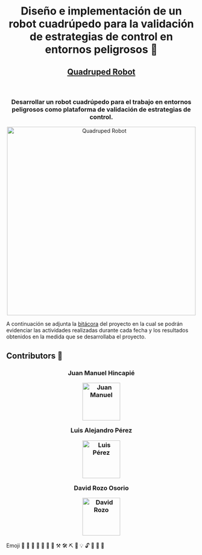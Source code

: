 <h1 align="center">
  <p>Diseño e implementación de un robot cuadrúpedo para la validación de estrategias de control en entornos peligrosos 🦾</p>
</h1>

<h2 align="center">
  <a href="https://juanma010901.github.io/Quadruped-Robot/">
    Quadruped Robot
  </a>
  <!--![Watchers](https://img.shields.io/github/watchers/juanma010901/Quadruped-Robot.svg)
  ![Stars](https://img.shields.io/github/stars/juanma010901/Quadruped-Robot.svg)-->
</h2><br>

<h3 align="center">
  <strong>Desarrollar un robot cuadrúpedo para el trabajo en entornos peligrosos como plataforma de validación de estrategias de control.</strong><br>
</h3>

<p align="center">
  <img src="https://github.com/juanma010901/Quadruped-Robot/assets/119358374/12f7c803-a0b8-47c2-acca-690654f2957a" alt="Quadruped Robot" width="500" />
<p/>

A continuación se adjunta la [bitácora](https://docs.google.com/document/d/16br_ky9jK_mnqHfYBe1mgxbT8HZGymYTXOIlTPQXyck/edit?usp=sharing) del proyecto en la cual se podrán evidenciar las actividades realizadas durante cada fecha y los resultados obtenidos en la medida que se desarrollaba el proyecto.

## Contributors 👏
<h3 align="center">
  <p>Juan Manuel Hincapié</p>
  <a href="https://github.com/juanma010901">
    <img src="https://avatars.githubusercontent.com/u/119358374?v=4" alt="Juan Manuel" width="100" />
  </a>
  <br>
  <p>Luis Alejandro Pérez</p>
  <a href="https://github.com/luisfbcudj94">
    <img src="https://avatars.githubusercontent.com/u/74807862?v=4" alt="Luis Pérez" width="100" />
  </a>
  <br>
  <p>David Rozo Osorio</p>
  <a href="david.rozo31@eia.edu.co">
    <img src="https://avatars.githubusercontent.com/u/88332307?v=4" alt="David Rozo" width="100" />
  </a>
  <br>
</h3>

Emoji
📖 🚀 🦾 🦿 🔧 🎯 🔨 ⚒ 🛠 ⛏ 🔌 💡 🔓 📌 📍 📩 
